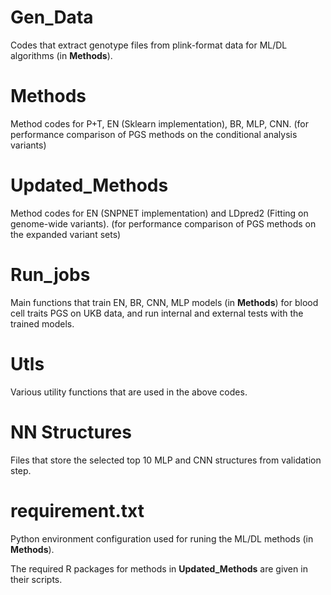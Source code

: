 
# Gen_Data
 Codes that extract genotype files from plink-format data for ML/DL algorithms (in **Methods**).

# Methods
 Method codes for P+T, EN (Sklearn implementation), BR, MLP, CNN.
 (for performance comparison of PGS methods on the conditional analysis variants)
 
 
 # Updated_Methods
 Method codes for EN (SNPNET implementation) and LDpred2 (Fitting on genome-wide variants).
  (for performance comparison of PGS methods on the expanded variant sets)

# Run_jobs
Main functions that train EN, BR, CNN, MLP models (in **Methods**) for blood cell traits PGS on UKB data, and run internal and external tests with the trained models.

# Utls
 Various utility functions that are used in the above codes.  
 
 # NN Structures
 Files that store the selected top 10 MLP and CNN structures from validation step.
 
 # requirement.txt
 Python environment configuration used for runing the ML/DL methods (in **Methods**).
 
 The required R packages for methods in **Updated_Methods** are given in their scripts.
 
